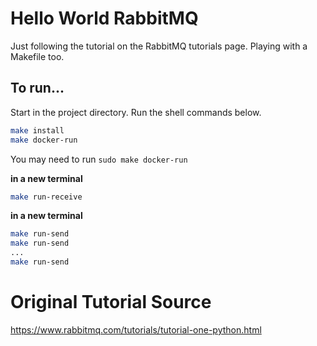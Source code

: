 # Hello World RabbitMQ

Just following the tutorial on the RabbitMQ tutorials page. Playing with a Makefile too.

## To run...

Start in the project directory. Run the shell commands below.

```bash
make install
make docker-run
```
You may need to run ```sudo make docker-run```


**in a new terminal**

```bash
make run-receive
```

**in a new terminal**

```bash
make run-send
make run-send
...
make run-send
```


# Original Tutorial Source
https://www.rabbitmq.com/tutorials/tutorial-one-python.html